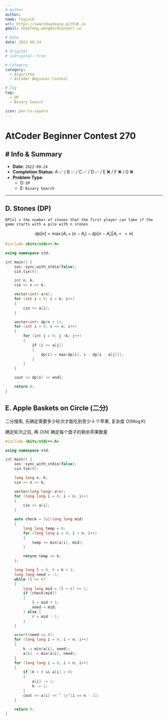 ```yaml
---
# Author
author:
name: TayLock
url: https://iwantdaydayup.github.io
gmail: shaofeng.wang@ucdconnect.ie

# Date
date: 2022-09-24

# Original
# isOriginal: true

# Category
category:
  - Algorithm
  - AtCoder Beginner Contest

# Tag
tag:
  - DP
  - Binary Search

icon: pen-to-square
---
```


# AtCoder Beginner Contest 270

## # Info & Summary

- **Date:** `2022-09-24`
- **Completion Status:** A ✅ / B ✅ / C ✅ / D ✅ / E ❌ / F ❌ / G ❌
- **Problem Type**:
  - D: `DP`
  - E: `Binary Search`

---

## D. Stones (DP)

`DP[n] = the number of stones that the first player can take if the game starts with a pile with n stones`

$$dp[n] = \max (A_i + (n - A_i) - dp[n - A_i] | A_i <= n)$$

```cpp
#include <bits/stdc++.h>

using namespace std;

int main() {
    ios::sync_with_stdio(false);
    cin.tie(0);

    int n, k;
    cin >> n >> k;

    vector<int> a(n);
    for (int i = 0; i < k; i++)
    {
        cin >> a[i];
    }

    vector<int> dp(n + 1);
    for (int i = 0; i <= n; i++)
    {
        for (int j = 0; j <k; j++)
        {
            if (i >= a[j])
            {
                dp[i] = max(dp[i], i - dp[i - a[j]]);
            }
        }
    }

    cout << dp[n] << endl;

    return 0;
}
```

## E. Apple Baskets on Circle (二分)

二分搜索, 先确定需要多少轮次才能吃到至少 $k$ 个苹果, 复杂度 $O(N\log K)$

确定轮次之后, 再 $O(N)$ 确定每个盘子的剩余苹果数量

```cpp
#include <bits/stdc++.h>

using namespace std;

int main() {
    ios::sync_with_stdio(false);
    cin.tie(0);

    long long n, k;
    cin >> n >> k;

    vector<long long> a(n);
    for (long long i = 0; i < n; i++)
    {
        cin >> a[i];
    }

    auto check = [&](long long mid)
    {
        long long temp = 0;
        for (long long i = 0; i < n; i++)
        {
            temp += min(a[i], mid);
        }

        return temp <= k;
    };

    long long l = 0, r = k + 1;
    long long need = -1;
    while (l <= r)
    {
        long long mid = (l + r) >> 1;
        if (check(mid))
        {
            l = mid + 1;
            need = mid;
        } else {
            r = mid - 1;
        }
    }

    assert(need >= 0);
    for (long long i = 0; i < n; i++)
    {
        k -= min(a[i], need);
        a[i] -= min(a[i], need);
    }
    for (long long i = 0; i < n; i++)
    {
        if (k > 0 && a[i] > 0)
        {
            a[i] -= 1;
            k -= 1;
        }
        cout << a[i] << " \n"[i == n - 1];
    }

    return 0;
}
```
